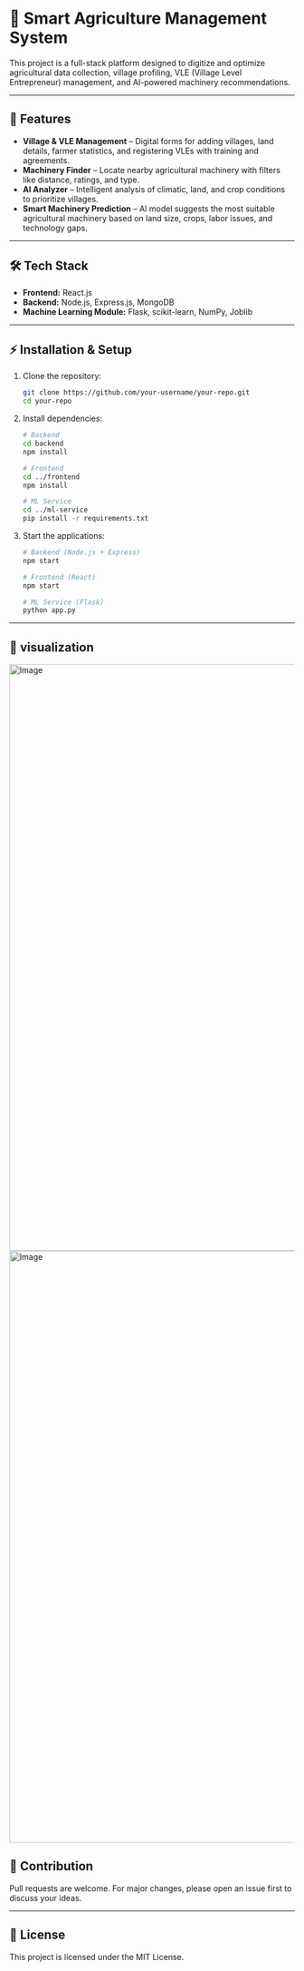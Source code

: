 # 🌱 Smart Agriculture Management System

This project is a full-stack platform designed to digitize and optimize agricultural data collection, village profiling, VLE (Village Level Entrepreneur) management, and AI-powered machinery recommendations.

---

## 🚀 Features

- **Village & VLE Management** – Digital forms for adding villages, land details, farmer statistics, and registering VLEs with training and agreements.  
- **Machinery Finder** – Locate nearby agricultural machinery with filters like distance, ratings, and type.  
- **AI Analyzer** – Intelligent analysis of climatic, land, and crop conditions to prioritize villages.  
- **Smart Machinery Prediction** – AI model suggests the most suitable agricultural machinery based on land size, crops, labor issues, and technology gaps.  

---

## 🛠️ Tech Stack

- **Frontend:** React.js  
- **Backend:** Node.js, Express.js, MongoDB  
- **Machine Learning Module:** Flask, scikit-learn, NumPy, Joblib  

---

## ⚡ Installation & Setup

1. Clone the repository:  
   ```bash
   git clone https://github.com/your-username/your-repo.git
   cd your-repo
   ```

2. Install dependencies:  
   ```bash
   # Backend
   cd backend
   npm install

   # Frontend
   cd ../frontend
   npm install

   # ML Service
   cd ../ml-service
   pip install -r requirements.txt
   ```

3. Start the applications:  
   ```bash
   # Backend (Node.js + Express)
   npm start

   # Frontend (React)
   npm start

   # ML Service (Flask)
   python app.py
   ```

---

## 📸 visualization

<img width="1919" height="1035" alt="Image" src="https://github.com/user-attachments/assets/a5b5f6e9-5c5f-470d-bac4-47fdab91878d" />

<img width="1918" height="1044" alt="Image" src="https://github.com/user-attachments/assets/580ad563-6898-4c8f-86f5-d8f2eaef9c87" />

## 🤝 Contribution

Pull requests are welcome. For major changes, please open an issue first to discuss your ideas.

---

## 📜 License

This project is licensed under the MIT License.
